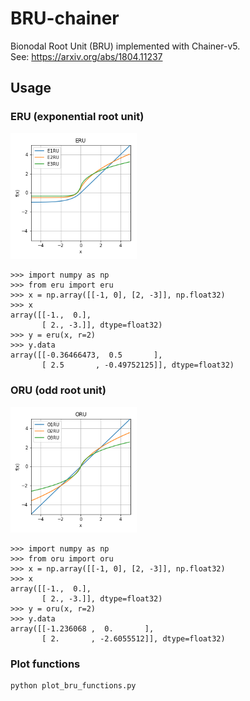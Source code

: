 # BRU-chainer
Bionodal Root Unit (BRU) implemented with Chainer-v5.  
See: https://arxiv.org/abs/1804.11237

## Usage
### ERU (exponential root unit)
<img src="https://github.com/takyamamoto/BRU_chainer/blob/master/figs/ERU.png" width=40%>

```
>>> import numpy as np
>>> from eru import eru
>>> x = np.array([[-1, 0], [2, -3]], np.float32)
>>> x
array([[-1.,  0.],
       [ 2., -3.]], dtype=float32)
>>> y = eru(x, r=2)
>>> y.data
array([[-0.36466473,  0.5       ],
       [ 2.5       , -0.49752125]], dtype=float32)
```

### ORU (odd root unit)
<img src="https://github.com/takyamamoto/BRU_chainer/blob/master/figs/ORU.png" width=40%>

```
>>> import numpy as np
>>> from oru import oru
>>> x = np.array([[-1, 0], [2, -3]], np.float32)
>>> x
array([[-1.,  0.],
       [ 2., -3.]], dtype=float32)
>>> y = oru(x, r=2)
>>> y.data
array([[-1.236068 ,  0.       ],
       [ 2.       , -2.6055512]], dtype=float32)
```

### Plot functions
```
python plot_bru_functions.py
```
